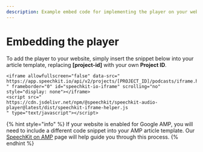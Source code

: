 ```yaml
---
description: Example embed code for implementing the player on your website
---
```


# Embedding the player

To add the player to your website, simply insert the snippet below into your article template, replacing **\[project-id\]** with your own **Project ID**.

```markup
<iframe allowfullscreen="false" data-src="
https://app.speechkit.io/api/v2/projects/[PROJECT_ID]/podcasts/iframe.html
" frameborder="0" id="speechkit-io-iframe" scrolling="no" style="display: none"></iframe>
<script src="
https://cdn.jsdelivr.net/npm/@speechkit/speechkit-audio-player@latest/dist/speechkit-iframe-helper.js
" type="text/javascript"></script>
```

{% hint style="info" %}
If your website is enabled for Google AMP, you will need to include a different code snippet into your AMP article template. Our [SpeechKit on AMP](https://docs.speechkit.io/enhanced-features/speechkit-on-amp) page will help guide you through this process.
{% endhint %}

